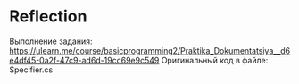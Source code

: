 # Reflection
Выполнение задания: https://ulearn.me/course/basicprogramming2/Praktika_Dokumentatsiya__d6e4df45-0a2f-47c9-ad6d-19cc69e9c549
Оригинальный код в файле: Specifier.cs
